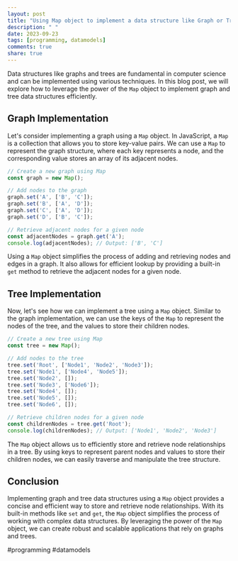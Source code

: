 ```yaml
---
layout: post
title: "Using Map object to implement a data structure like Graph or Tree"
description: " "
date: 2023-09-23
tags: [programming, datamodels]
comments: true
share: true
---
```


Data structures like graphs and trees are fundamental in computer science and can be implemented using various techniques. In this blog post, we will explore how to leverage the power of the `Map` object to implement graph and tree data structures efficiently.

## Graph Implementation

Let's consider implementing a graph using a `Map` object. In JavaScript, a `Map` is a collection that allows you to store key-value pairs. We can use a `Map` to represent the graph structure, where each key represents a node, and the corresponding value stores an array of its adjacent nodes.

```javascript
// Create a new graph using Map
const graph = new Map();

// Add nodes to the graph
graph.set('A', ['B', 'C']);
graph.set('B', ['A', 'D']);
graph.set('C', ['A', 'D']);
graph.set('D', ['B', 'C']);

// Retrieve adjacent nodes for a given node
const adjacentNodes = graph.get('A');
console.log(adjacentNodes); // Output: ['B', 'C']
```

Using a `Map` object simplifies the process of adding and retrieving nodes and edges in a graph. It also allows for efficient lookup by providing a built-in `get` method to retrieve the adjacent nodes for a given node.

## Tree Implementation

Now, let's see how we can implement a tree using a `Map` object. Similar to the graph implementation, we can use the keys of the `Map` to represent the nodes of the tree, and the values to store their children nodes.

```javascript
// Create a new tree using Map
const tree = new Map();

// Add nodes to the tree
tree.set('Root', ['Node1', 'Node2', 'Node3']);
tree.set('Node1', ['Node4', 'Node5']);
tree.set('Node2', []);
tree.set('Node3', ['Node6']);
tree.set('Node4', []);
tree.set('Node5', []);
tree.set('Node6', []);

// Retrieve children nodes for a given node
const childrenNodes = tree.get('Root');
console.log(childrenNodes); // Output: ['Node1', 'Node2', 'Node3']
```

The `Map` object allows us to efficiently store and retrieve node relationships in a tree. By using keys to represent parent nodes and values to store their children nodes, we can easily traverse and manipulate the tree structure.

## Conclusion

Implementing graph and tree data structures using a `Map` object provides a concise and efficient way to store and retrieve node relationships. With its built-in methods like `set` and `get`, the `Map` object simplifies the process of working with complex data structures. By leveraging the power of the `Map` object, we can create robust and scalable applications that rely on graphs and trees.

#programming #datamodels